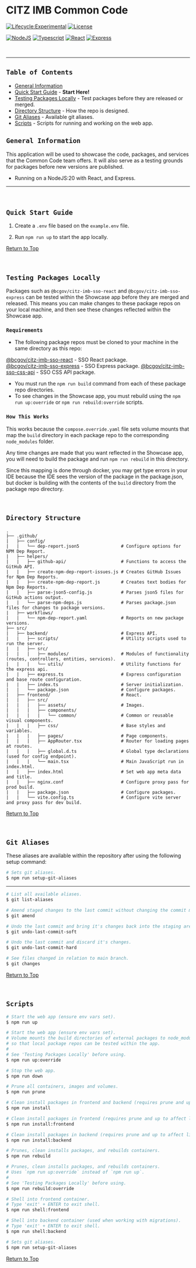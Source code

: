# CITZ IMB Common Code

[![Lifecycle:Experimental](https://img.shields.io/badge/Lifecycle-Experimental-339999)](Redirect-URL)
[![License](https://img.shields.io/badge/License-Apache%202.0-blue.svg)](LICENSE)

[![NodeJS](https://img.shields.io/badge/Node.js_20-43853D?style=for-the-badge&logo=node.js&logoColor=white)](NodeJS)
[![Typescript](https://img.shields.io/badge/TypeScript_5-007ACC?style=for-the-badge&logo=typescript&logoColor=white)](Typescript)
[![React](https://img.shields.io/badge/-ReactJs-61DAFB?logo=react&logoColor=white&style=for-the-badge)](React)
[![Express](https://img.shields.io/badge/Express.js-404D59?style=for-the-badge)](Express)

<br />

---

## `Table of Contents`

- [General Information](#general-information)
- [Quick Start Guide](#quick-start-guide) - **Start Here!**
- [Testing Packages Locally](#testing-packages-locally) - Test packages before they are released or merged.
- [Directory Structure](#directory-structure) - How the repo is designed.
- [Git Aliases](#git-aliases) - Available git aliases.
- [Scripts](#scripts) - Scripts for running and working on the web app.

## `General Information`

This application will be used to showcase the code, packages, and services that the Common Code team offers. It will also serve as a testing grounds for packages before new versions are published.

- Running on a NodeJS:20 with React, and Express.

---

<br />

## `Quick Start Guide`

1. Create a `.env` file based on the `example.env` file.

2. Run `npm run up` to start the app locally.

[Return to Top](#citz-imb-common-code)

<br />

## `Testing Packages Locally`

Packages such as `@bcgov/citz-imb-sso-react` and `@bcgov/citz-imb-sso-express` can be tested within the Showcase app before they are merged and released. This means you can make changes to these package repos on your local machine, and then see these changes reflected within the Showcase app.

### `Requirements`

- The following package repos must be cloned to your machine in the same directory as this repo:

[@bcgov/citz-imb-sso-react] - SSO React package.  
[@bcgov/citz-imb-sso-express] - SSO Express package.
[@bcgov/citz-imb-sso-css-api] - SSO CSS API package.

- You must run the `npm run build` command from each of these package repo directories.
- To see changes in the Showcase app, you must rebuild using the `npm run up:override` or `npm run rebuild:override` scripts.

### `How This Works`

This works because the `compose.override.yaml` file sets volume mounts that map the `build` directory in each package repo to the corresponding `node_modules` folder.

Any time changes are made that you want reflected in the Showcase app, you will need to build the package and run `npm run rebuild` in this directory.

Since this mapping is done through docker, you may get type errors in your IDE because the IDE sees the version of the package in the package.json, but docker is building with the contents of the `build` directory from the package repo directory.

<br />

## `Directory Structure`

```
.
├── .github/
|   ├── config/
|   |   └── dep-report.json5                # Configure options for NPM Dep Report.
|   ├── helpers/
|   |   ├── github-api/                     # Functions to access the GitHub API.
|   |   ├── create-npm-dep-report-issues.js # Creates GitHub Issues for Npm Dep Reports.
|   |   ├── create-npm-dep-report.js        # Creates text bodies for Npm Dep Reports.
|   |   ├── parse-json5-config.js           # Parses json5 files for GitHub actions output.
|   |   └── parse-npm-deps.js               # Parses package.json files for changes to package versions.
|   ├── workflows/
|   |   └── npm-dep-report.yaml             # Reports on new package versions.
├── src/
|   ├── backend/                            # Express API.
|   |   ├── scripts/                        # Utility scripts used to run the server.
|   |   ├── src/                             
|   |   |   ├── modules/                    # Modules of functionality (routes, controllers, entities, services).
|   |   |   └── utils/                      # Utility functions for the express api.
|   |   ├── express.ts                      # Express configuration and base route configuration.
|   |   ├── index.ts                        # Server initialization.
|   |   └── package.json                    # Configure packages.
|   ├── frontend/                           # React.
|   |   ├── src/                             
|   |   |   ├── assets/                     # Images.
|   |   |   ├── components/                 
|   |   |   |   └── common/                 # Common or reusable visual components.
|   |   |   ├── css/                        # Base styles and variables.
|   |   |   ├── pages/                      # Page components.
|   |   |   ├── AppRouter.tsx               # Router for loading pages at routes.
|   |   |   ├── global.d.ts                 # Global type declarations (used for config endpoint).
|   |   |   └── main.tsx                    # Main JavaScript run in index.html.
|   |   ├── index.html                      # Set web app meta data and title.
|   |   ├── nginx.conf                      # Configure proxy pass for prod build.
|   |   ├── package.json                    # Configure packages.
|   |   └── vite.config.ts                  # Configure vite server and proxy pass for dev build.
```

[Return to Top](#citz-imb-common-code)

<br />

## `Git Aliases`

These aliases are available within the repository after using the following setup command:

```bash
# Sets git aliases.
$ npm run setup-git-aliases
```

---

```bash
# List all available aliases.
$ git list-aliases
```

```bash
# Amend staged changes to the last commit without changing the commit message.
$ git amend
```

```bash
# Undo the last commit and bring it's changes back into the staging area.
$ git undo-last-commit-soft
```

```bash
# Undo the last commit and discard it's changes.
$ git undo-last-commit-hard
```

```bash
# See files changed in relation to main branch.
$ git changes
```

[Return to Top](#citz-imb-common-code)

<br />

## `Scripts`

```bash
# Start the web app (ensure env vars set).
$ npm run up
```

```bash
# Start the web app (ensure env vars set).
# Volume mounts the build directories of external packages to node_modules within docker,
# so that local package repos can be tested within the app.
#
# See 'Testing Packages Locally' before using.
$ npm run up:override
```

```bash
# Stop the web app.
$ npm run down
```

```bash
# Prune all containers, images and volumes.
$ npm run prune
```

```bash
# Clean install packages in frontend and backend (requires prune and up to affect live site).
$ npm run install
```

```bash
# Clean install packages in frontend (requires prune and up to affect live site).
$ npm run install:frontend
```

```bash
# Clean install packages in backend (requires prune and up to affect live site).
$ npm run install:backend
```

```bash
# Prunes, clean installs packages, and rebuilds containers.
$ npm run rebuild
```

```bash
# Prunes, clean installs packages, and rebuilds containers.
# Uses `npm run up:override` instead of `npm run up`.
#
# See 'Testing Packages Locally' before using.
$ npm run rebuild:override
```

```bash
# Shell into frontend container.
# Type 'exit' + ENTER to exit shell.
$ npm run shell:frontend
```

```bash
# Shell into backend container (used when working with migrations).
# Type 'exit' + ENTER to exit shell.
$ npm run shell:backend
```

```bash
# Sets git aliases.
$ npm run setup-git-aliases
```

[Return to Top](#citz-imb-common-code)

<!-- Link References -->

[@bcgov/citz-imb-sso-react]: https://github.com/bcgov/citz-imb-sso-react
[@bcgov/citz-imb-sso-express]: https://github.com/bcgov/citz-imb-sso-express
[@bcgov/citz-imb-sso-css-api]: https://github.com/bcgov/citz-imb-sso-css-api
